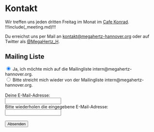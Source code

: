 # Kontakt

Wir treffen uns jeden dritten Freitag im Monat im
[Cafe Konrad]( https://www.openstreetmap.org/search?query=cafe%20konrad%20hannover#map=19/52.37246/9.73353 ).
!!!include(_meeting.md)!!!

Du erreichst uns per Mail an kontakt@megahertz-hannover.org oder
auf Twitter als [@MegaHertz_H](https://twitter.com/MegaHertz_H).

## Mailing Liste

<form class="box" id="subscribe" action="http://kundenserver.de/cgi-bin/mailinglist.cgi" method="POST" target="_blank">
  <input checked name="subscribe_r" type="radio" value="subscribe">
  Ja, ich möchte mich auf die Mailingliste intern@megahertz-hannover.org.
  <br/>
  <input name="subscribe_r" type="radio" value="unsubscribe"/>
  Bitte streicht mich wieder von der Mailingliste intern@megahertz-hannover.org.
  <br/>
  <br/>
  Deine E-Mail-Adresse:
  <br/>
  <input maxlength="51" name="mailaccount_r" type="text">
  <br/>
  Bitte wiederholen die eingegebene E-Mail-Adresse:
  <br/>
  <input maxlength="51" name="mailaccount2_r" type="text">
  <br/>

  <br/>
  <input id="submit" type="SUBMIT" value="Absenden">

  <input name="FBMLNAME" type="hidden" value="intern@megahertz-hannover.org">
  <input name="FBLANG" type="hidden" value="de">
  <input name="FBURLERROR_L" type="hidden" value="http://kundenserver.de/mailinglist/error.de.html">
  <input name="FBURLSUBSCRIBE_L" type="hidden" value="http://kundenserver.de/mailinglist/subscribe.de.html">
  <input name="FBURLUNSUBSCRIBE_L" type="hidden" value="http://kundenserver.de/mailinglist/unsubscribe.de.html">
  <input name="FBURLINVALID_L" type="hidden" value="http://kundenserver.de/mailinglist/invalid.de.html">
</form>

